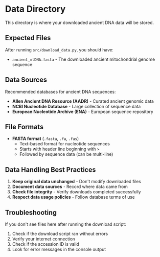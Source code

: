 # Data Directory

This directory is where your downloaded ancient DNA data will be stored.

## Expected Files

After running `src/download_data.py`, you should have:

- `ancient_mtDNA.fasta` - The downloaded ancient mitochondrial genome sequence

## Data Sources

Recommended databases for ancient DNA sequences:
- **Allen Ancient DNA Resource (AADR)** - Curated ancient genomic data
- **NCBI Nucleotide Database** - Large collection of sequence data
- **European Nucleotide Archive (ENA)** - European sequence repository

## File Formats

- **FASTA format** (`.fasta`, `.fa`, `.fas`)
  - Text-based format for nucleotide sequences
  - Starts with header line beginning with `>`
  - Followed by sequence data (can be multi-line)

## Data Handling Best Practices

1. **Keep original data unchanged** - Don't modify downloaded files
2. **Document data sources** - Record where data came from
3. **Check file integrity** - Verify downloads completed successfully
4. **Respect data usage policies** - Follow database terms of use

## Troubleshooting

If you don't see files here after running the download script:
1. Check if the download script ran without errors
2. Verify your internet connection
3. Check if the accession ID is valid
4. Look for error messages in the console output
